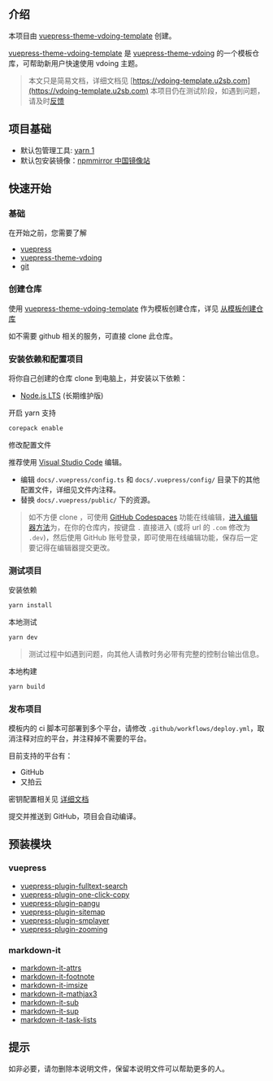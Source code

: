 ## 介绍

本项目由 [vuepress-theme-vdoing-template](https://github.com/u2sb/vuepress-theme-vdoing-template) 创建。

[vuepress-theme-vdoing-template](https://github.com/u2sb/vuepress-theme-vdoing-template) 是 [vuepress-theme-vdoing](https://github.com/xugaoyi/vuepress-theme-vdoing) 的一个模板仓库，可帮助新用户快速使用 vdoing 主题。

> 本文只是简易文档，详细文档见 [https://vdoing-template.u2sb.com](https://vdoing-template.u2sb.com)
> 本项目仍在测试阶段，如遇到问题，请及时[反馈](https://github.com/u2sb/vuepress-theme-vdoing-template/issues)

## 项目基础

- 默认包管理工具: [yarn 1](https://classic.yarnpkg.com)
- 默认包安装镜像：[npmmirror 中国镜像站](https://npmmirror.com)

## 快速开始

### 基础

在开始之前，您需要了解

- [vuepress](https://v1.vuepress.vuejs.org)
- [vuepress-theme-vdoing](https://doc.xugaoyi.com/)
- [git](https://git-scm.com/)

### 创建仓库

使用 [vuepress-theme-vdoing-template](https://github.com/u2sb/vuepress-theme-vdoing-template) 作为模板创建仓库，详见 [从模板创建仓库](https://docs.github.com/cn/repositories/creating-and-managing-repositories/creating-a-repository-from-a-template)

如不需要 github 相关的服务，可直接 clone 此仓库。

### 安装依赖和配置项目

将你自己创建的仓库 clone 到电脑上，并安装以下依赖：

- [Node.js LTS](https://nodejs.org/zh-cn/) (长期维护版)

开启 yarn 支持

```bash
corepack enable
```

修改配置文件

推荐使用 [Visual Studio Code](https://code.visualstudio.com/) 编辑。

- 编辑 `docs/.vuepress/config.ts` 和 `docs/.vuepress/config/` 目录下的其他配置文件，详细见文件内注释。
- 替换 `docs/.vuepress/public/` 下的资源。

> 如不方便 clone ，可使用 [GitHub Codespaces](https://docs.github.com/en/codespaces) 功能在线编辑，[进入编辑器方法](https://github.com/github/dev)为，在你的仓库内，按键盘 `.` 直接进入 (或将 url 的 `.com` 修改为 `.dev`)，然后使用 GitHub 账号登录，即可使用在线编辑功能，保存后一定要记得在编辑器提交更改。

### 测试项目

安装依赖

```bash
yarn install
```

本地测试

```bash
yarn dev
```

> 测试过程中如遇到问题，向其他人请教时务必带有完整的控制台输出信息。

本地构建

```bash
yarn build
```

### 发布项目

模板内的 ci 脚本可部署到多个平台，请修改 `.github/workflows/deploy.yml`，取消注释对应的平台，并注释掉不需要的平台。

目前支持的平台有：

- GitHub
- 又拍云

密钥配置相关见 [详细文档](vdoing-template.u2sb.com)

提交并推送到 GitHub，项目会自动编译。

## 预装模块

### vuepress

- [vuepress-plugin-fulltext-search](https://www.npmjs.com/package/vuepress-plugin-fulltext-search)
- [vuepress-plugin-one-click-copy](https://www.npmjs.com/package/vuepress-plugin-one-click-copy)
- [vuepress-plugin-pangu](https://www.npmjs.com/package/vuepress-plugin-spacing)
- [vuepress-plugin-sitemap](https://www.npmjs.com/package/vuepress-plugin-sitemap)
- [vuepress-plugin-smplayer](https://www.npmjs.com/package/vuepress-plugin-smplayer)
- [vuepress-plugin-zooming](https://www.npmjs.com/package/vuepress-plugin-zooming)

### markdown-it

- [markdown-it-attrs](https://www.npmjs.com/package/markdown-it-attrs)
- [markdown-it-footnote](https://www.npmjs.com/package/markdown-it-footnote)
- [markdown-it-imsize](https://www.npmjs.com/package/markdown-it-imsize)
- [markdown-it-mathjax3](https://www.npmjs.com/package/markdown-it-mathjax3)
- [markdown-it-sub](https://www.npmjs.com/package/markdown-it-sub)
- [markdown-it-sup](https://www.npmjs.com/package/markdown-it-sup)
- [markdown-it-task-lists](https://www.npmjs.com/package/markdown-it-task-lists)

## 提示

如非必要，请勿删除本说明文件，保留本说明文件可以帮助更多的人。
